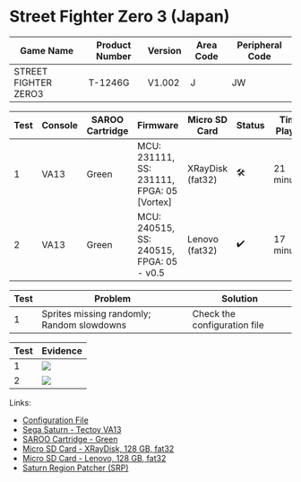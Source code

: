 # Street Fighter Zero 3 (Japan)

| Game Name            | Product Number | Version | Area Code | Peripheral Code |
| -------------------- | -------------- | ------- | --------- | --------------- |
| STREET FIGHTER ZERO3 | T-1246G        | V1.002  | J         | JW              |

| Test | Console | SAROO Cartridge | Firmware                                   | Micro SD Card    | Status              | Time Played |
| ---- | ------- | --------------- | ------------------------------------------ | ---------------- | ------------------- | ----------- |
| 1    | VA13    | Green           | MCU: 231111, SS: 231111, FPGA: 05 [Vortex] | XRayDisk (fat32) | :hammer_and_wrench: | 21 minutes  |
| 2    | VA13    | Green           | MCU: 240515, SS: 240515, FPGA: 05 - v0.5   | Lenovo (fat32)   | :heavy_check_mark:  | 17 minutes  |

| Test | Problem                                    | Solution                     |
| ---- | ------------------------------------------ | ---------------------------- |
| 1    | Sprites missing randomly; Random slowdowns | Check the configuration file |

| Test | Evidence                                                                                         |
| ---- | ------------------------------------------------------------------------------------------------ |
| 1    | [![](https://img.youtube.com/vi/tC9bezk42ww/0.jpg)](https://www.youtube.com/watch?v=tC9bezk42ww) |
| 2    | [![](https://img.youtube.com/vi/oM-RtWsKJyI/0.jpg)](https://www.youtube.com/watch?v=oM-RtWsKJyI) |

Links:

- [Configuration File](https://github.com/williamdsw/saroo-configuration-list/blob/master/Regions/Retails/Japan/T-1246G/README.md)
- [Sega Saturn - Tectoy VA13](../../../../Info/Consoles/VA13/README.md)
- [SAROO Cartridge - Green](../../../../Info/Cartridges/RetroGameParadiseStore/1.32F/README.md)
- [Micro SD Card - XRayDisk, 128 GB, fat32](../../../../Info/SdCards/XRayDisk/128GB/fat32/README.md)
- [Micro SD Card - Lenovo, 128 GB, fat32](../../../../Info/SdCards/Lenovo/128GB/fat32/README.md)
- [Saturn Region Patcher (SRP)](https://segaxtreme.net/resources/saturn-region-patcher.81/download)
